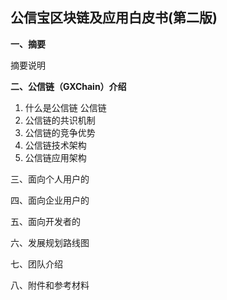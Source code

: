 ## **公信宝区块链及应用白皮书\(第二版\)**

**一、摘要**

摘要说明

**二、公信链（GXChain）介绍**

1. 什么是公信链
   公信链
2. 公信链的共识机制
3. 公信链的竞争优势
4. 公信链技术架构
5. 公信链应用架构

三、面向个人用户的

四、面向企业用户的

五、面向开发者的

六、发展规划路线图

七、团队介绍

八、附件和参考材料


